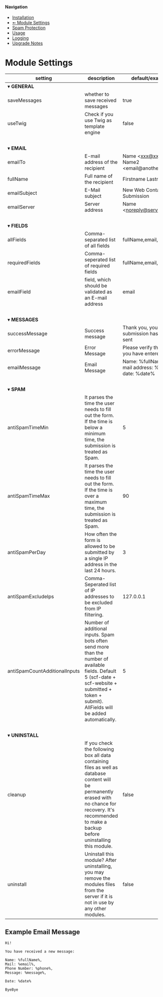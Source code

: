 #### Navigation
- [Installation](installation.md)
- [➻ Module Settings](settings.md)
- [Spam Protection](spam.md)
- [Usage](usage.md)
- [Logging](logging.md)
- [Upgrade Notes](upgrade.md)

# Module Settings

| setting                         | description                                                                                                                                                                                                     | default/example                                  |
| ------------------------------- | --------------------------------------------------------------------------------------------------------------------------------------------------------------------------------------------------------------- | ---------------------------------------- |
| &#9662; **GENERAL**             | &nbsp;                                                                                                                                                                                                          | &nbsp;
| saveMessages                    | whether to save received messages                                                                                                                                                                               | true                                     |
| useTwig                         | Check if you use Twig as template engine                                                                                                                                                                        | false                                    |
| &nbsp;                          | &nbsp;                                                                                                                                                                                                          | &nbsp;                                   |
| &#9662; **EMAIL**               | &nbsp;                                                                                                                                                                                                          | &nbsp;                                   |
| emailTo                         | E-mail address of the recipient                                                                                                                                                                                 | Name \<xxx@xxx.xx>, Name2 \<email@another,.com>                               |
| fullName                        | Full name of the recipient                                                                                                                                                                                      | Firstname Lastname                       |
| emailSubject                    | E-Mail subject                                                                                                                                                                                                  | New Web Contact Form Submission          |
| emailServer                     | Server address                                                                                                                                                                                                  | Name \<noreply@server.com>                       |
| &nbsp;                          | &nbsp;                                                                                                                                                                                                          | &nbsp;                                   |
| &#9662; **FIELDS**              | &nbsp;                                                                                                                                                                                                          | &nbsp;                                   |
| allFields                       | Comma-separated list of all fields                                                                                                                                                                              | fullName,email,message                   |
| requiredFields                  | Comma-seperated list of required fields                                                                                                                                                                         | fullName,email,message                   |
| emailField                      | field, which should be validated as an E-mail address                                                                                                                                                           | email                                    |
| &nbsp;                          | &nbsp;                                                                                                                                                                                                          | &nbsp;                                   |
| &#9662; **MESSAGES**            | &nbsp;                                                                                                                                                                                                          | &nbsp;                                   |
| successMessage                  | Success message                                                                                                                                                                                                 | Thank you, your submission has been sent |
| errorMessage                    | Error Message                                                                                                                                                                                                   | Please verify the data you have entered  |
| emailMessage                    | Email Message                                                                                                                                                                                                   | Name: %fullName%, mail address: %email%, date: %date%  |
| &nbsp;                          | &nbsp;                                                                                                                                                                                                          | &nbsp;                                   |
| &#9662; **SPAM**                | &nbsp;                                                                                                                                                                                                          | &nbsp;                                   |
| antiSpamTimeMin                 | It parses the time the user needs to fill out the form.  If the time is below a minimum time, the submission is treated as Spam.                                                                                | 5                                        |
| antiSpamTimeMax                 | It parses the time the user needs to fill out the form.  If the time is over a maximum time, the submission is treated as Spam.                                                                                 | 90                                       |
| antiSpamPerDay                  | How often the form is allowed to be submitted by a single IP address in the last 24 hours.                                                                                                                      | 3                                        |
| antiSpamExcludeIps              | Comma-Seperated list of IP addresses to be excluded from IP filtering.                                                                                                                                          | 127.0.0.1                                |
| antiSpamCountAdditionalInputs   | Number of additional inputs. Spam bots often send more than the number of available fields. Default 5 (scf-date + scf-website + submitted + token + submit). AllFields will be added automatically.             | 5                                        |
| &nbsp;                          | &nbsp;                                                                                                                                                                                                          | &nbsp;                                   |
| &#9662; **UNINSTALL**           | &nbsp;                                                                                                                                                                                                          | &nbsp;                                   |
| cleanup                         | If you check the following box all data containing files as well as database content will be permanently erased with no chance for recovery. It's recommended to make a backup before uninstalling this module. | false                                    |
| uninstall                       | Uninstall this module? After uninstalling, you may remove the modules files from the server if it is not in use by any other modules.                                                                           | false                                    |

## Example Email Message

```
Hi!

You have received a new message:

Name: %fullName%,
Mail: %email%,
Phone Number: %phone%,
Message: %message%,

Date: %date%

ByeBye
```
